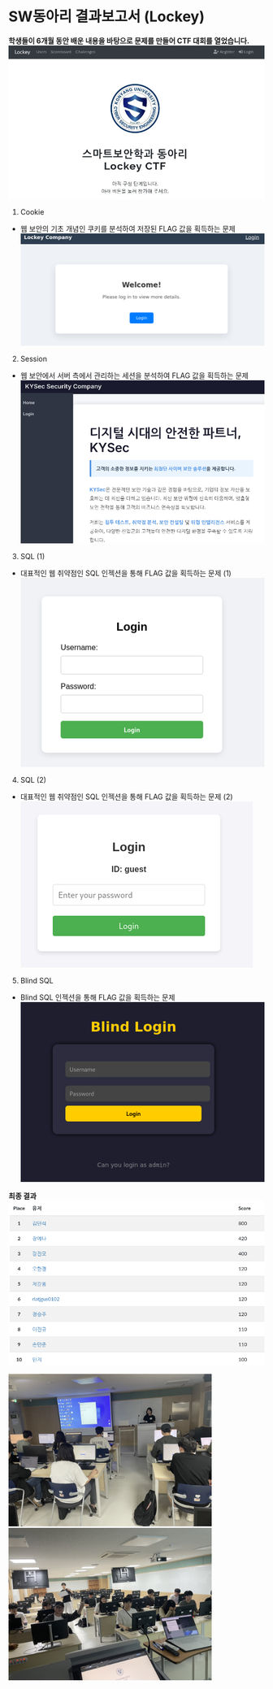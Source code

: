 # SW동아리 결과보고서 (Lockey)

**학생들이 6개월 동안 배운 내용을 바탕으로 문제를 만들어 CTF 대회를 열었습니다.**
![제작한 CTFd 사이](image/CTFd.png)

1. Cookie
- 웹 보안의 기초 개념인 쿠키를 분석하여 저장된 FLAG 값을 획득하는 문제
![1번 문제 Cookie](image/cookie.png)

2. Session
- 웹 보안에서 서버 측에서 관리하는 세션을 분석하여 FLAG 값을 획득하는 문제
![2번 문제 Session](image/session.png)

3. SQL (1)
- 대표적인 웹 취약점인 SQL 인젝션을 통해 FLAG 값을 획득하는 문제 (1)
![3번 문제 SQL인젝션](image/sql1.png)

4. SQL (2)
- 대표적인 웹 취약점인 SQL 인젝션을 통해 FLAG 값을 획득하는 문제 (2)
![4번 문제 SQL인젝션](image/sql2.png)

5. Blind SQL
- Blind SQL 인젝션을 통해 FLAG 값을 획득하는 문제
![5번 문제 Blind SQL](image/blindsql.png)


**최종 결과**
![최종결과](image/score.png)

<p float="left">
  <img src="image/1.jpeg" alt="1학년 CTF(1)" width="400" />
  <img src="image/2.jpeg" alt="1학년 CTF(2)" width="400" />
</p>

